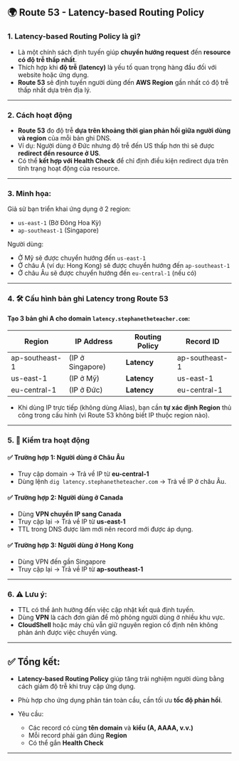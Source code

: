 ## 🌍 Route 53 - **Latency-based Routing Policy**

### 1. **Latency-based Routing Policy** là gì?

* Là một chính sách định tuyến giúp **chuyển hướng request** đến **resource có độ trễ thấp nhất**.
* Thích hợp khi **độ trễ (latency)** là yếu tố quan trọng hàng đầu đối với website hoặc ứng dụng.
* **Route 53** sẽ định tuyến người dùng đến **AWS Region** gần nhất có độ trễ thấp nhất dựa trên địa lý.

---

### 2. Cách hoạt động

* **Route 53** đo độ trễ **dựa trên khoảng thời gian phản hồi giữa người dùng và region** của mỗi bản ghi DNS.
* Ví dụ: Người dùng ở Đức nhưng độ trễ đến US thấp hơn thì sẽ được **redirect đến resource ở US**.
* Có thể **kết hợp với Health Check** để chỉ định điều kiện redirect dựa trên tình trạng hoạt động của resource.

---

### 3. Minh họa:

Giả sử bạn triển khai ứng dụng ở 2 region:

* `us-east-1` (Bờ Đông Hoa Kỳ)
* `ap-southeast-1` (Singapore)

Người dùng:

* Ở Mỹ sẽ được chuyển hướng đến `us-east-1`
* Ở châu Á (ví dụ: Hong Kong) sẽ được chuyển hướng đến `ap-southeast-1`
* Ở châu Âu sẽ được chuyển hướng đến `eu-central-1` (nếu có)

---

### 4. 🛠 Cấu hình bản ghi Latency trong Route 53

#### Tạo 3 bản ghi A cho domain `latency.stephanetheteacher.com`:

| Region         | IP Address       | Routing Policy | Record ID      |
| -------------- | ---------------- | -------------- | -------------- |
| ap-southeast-1 | (IP ở Singapore) | **Latency**    | ap-southeast-1 |
| us-east-1      | (IP ở Mỹ)        | **Latency**    | us-east-1      |
| eu-central-1   | (IP ở Đức)       | **Latency**    | eu-central-1   |

* Khi dùng IP trực tiếp (không dùng Alias), bạn cần **tự xác định Region** thủ công trong cấu hình (vì Route 53 không biết IP thuộc region nào).

---

### 5. 🧪 Kiểm tra hoạt động

#### ✅ Trường hợp 1: Người dùng ở **Châu Âu**

* Truy cập domain → Trả về IP từ **eu-central-1**
* Dùng lệnh `dig latency.stephanetheteacher.com` → Trả về IP ở châu Âu.

#### ✅ Trường hợp 2: Người dùng ở **Canada**

* Dùng **VPN chuyển IP sang Canada**
* Truy cập lại → Trả về IP từ **us-east-1**
* TTL trong DNS được làm mới nên record mới được áp dụng.

#### ✅ Trường hợp 3: Người dùng ở **Hong Kong**

* Dùng VPN đến gần Singapore
* Truy cập lại → Trả về IP từ **ap-southeast-1**

---

### 6. ⚠️ Lưu ý:

* TTL có thể ảnh hưởng đến việc cập nhật kết quả định tuyến.
* Dùng **VPN** là cách đơn giản để mô phỏng người dùng ở nhiều khu vực.
* **CloudShell** hoặc máy chủ vẫn giữ nguyên region cố định nên không phản ánh được việc chuyển vùng.

---

## ✅ Tổng kết:

* **Latency-based Routing Policy** giúp tăng trải nghiệm người dùng bằng cách giảm độ trễ khi truy cập ứng dụng.
* Phù hợp cho ứng dụng phân tán toàn cầu, cần tối ưu **tốc độ phản hồi**.
* Yêu cầu:

  * Các record có cùng **tên domain** và **kiểu (A, AAAA, v.v.)**
  * Mỗi record phải gán đúng **Region**
  * Có thể gắn **Health Check**

---
